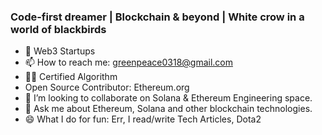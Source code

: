 


### Code-first dreamer | Blockchain & beyond | White crow in a world of blackbirds

- 🔭 Web3 Startups
- 📫 How to reach me: greenpeace0318@gmail.com
- 🧘🏽 Certified Algorithm
- Open Source Contributor: Ethereum.org
- 👯 I’m looking to collaborate on Solana & Ethereum Engineering space.
- 💬 Ask me about Ethereum, Solana and other blockchain technologies.
- 😄 What I do for fun: Err, I read/write Tech Articles, Dota2




<!--
**spectrecoder7/spectrecoder7** is a ✨ _special_ ✨ repository because its `README.md` (this file) appears on your GitHub profile.
![](https://komarev.com/ghpvc/?username=spectrecoder7&color=brightgreen)
Here are some ideas to get you started:
- 🎗️ Mentor at: EthMumbai & EthSingapore
- 🔭 I’m currently working on ...
- 🌱 I’m currently learning ...
- 👯 I’m looking to collaborate on ...
- 🤔 I’m looking for help with ...
- 💬 Ask me about ...
- 📫 How to reach me: ...
- 😄 Pronouns: ...
- ⚡ Fun fact: ...
-->
